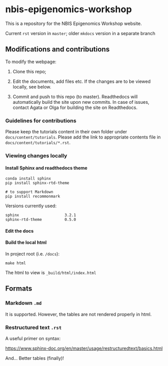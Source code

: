 # nbis-epigenomics-workshop

This is a repository for the NBIS Epigenomics Workshop website.

Current `rst` version in `master`; older `mkdocs` version in a separate branch




## Modifications and contributions

To modify the webpage:

1. Clone this repo;

3. Edit the documents, add files etc. If the changes are to be viewed locally, see below.

4. Commit and push to this repo (to master). Readthedocs will automatically build the site upon new commits. In case of issues, contact Agata or Olga for building the site on Readthedocs.


### Guidelines for contributions

Please keep the tutorials content in their own folder under `docs/content/tutorials`. Please add the link to appropriate contents file in `docs/content/tutorials/*.rst`.


### Viewing changes locally


#### Install Sphinx and readthedocs theme

```
conda install sphinx
pip install sphinx-rtd-theme

# to support Markdown
pip install recommonmark
```

Versions currently used:

```
sphinx                    3.2.1
sphinx-rtd-theme          0.5.0
```

#### Edit the docs




#### Build the local html

In project root (i.e. `/docs`):

```
make html
```

The html to view is `_build/html/index.html`


## Formats

### Markdown `.md`

It is supported. However, the tables are not rendered properly in html.


### Restructured text `.rst`


A useful primer on syntax:

https://www.sphinx-doc.org/en/master/usage/restructuredtext/basics.html


And... Better tables (finally)!



